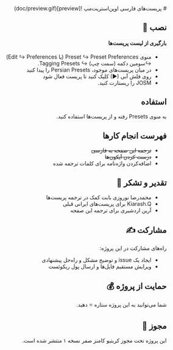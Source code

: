 <div dir="rtl">
# پریست‌های فارسی اوپن‌استریت‌مپ
![preview](doc/preview.gif)

## نصب :construction:
#### بارگیری از لیست پریست‌ها
- منوی Preset ↪ Preset Preferences (یا Edit ↪ Preferences) ↪سومین دکمه (سمت چپ) ↪ Tagging Presets.
- در میان پریست‌های موجود، Persian Presets را پیدا کنید
- روی فلش آبی (▶) کلیک کنید تا پریست فعال شود
- JOSM را ریستارت کنید.

## استفاده
به منوی Presets رفته و از پریست‌ها استفاده کنید.

## فهرست انجام کارها
 - ~~ترجمه این صفحه به فارسی~~
 - ~~درست کردن آیکون‌ها~~
- اضافه‌کردن واژه‌نامه برای کلمات ترجمه شده

## تقدیر و تشکر 🤝
- محمدرضا نوروزی بابت کمک در ترجمه پریست‌ها
- Kiarash.Q برای پریست‌های ایرانی قبلی
- آرین اردشیری برای ترجمه این صفحه

## مشارکت ✍
راه‌های مشارکت در این پروژه:
- ایجاد یک issue و توضیح مشکل و راه‌حل پیشنهادی
- ویرایش مستقیم فایل‌ها و ارسال پول ریکوئست
## حمایت از پروژه 💰
شما می‌توانید به این پروژه ستاره :star: دهید.

## مجوز :page_facing_up:
این پروژه تحت مجوز کریتیو کامنز صفر نسخه ۱ منتشر شده است.
</div>
